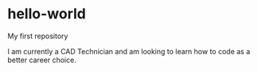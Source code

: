 # hello-world
My first repository

I am currently a CAD Technician and am looking to learn how to code as a better career choice. 
